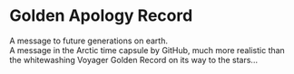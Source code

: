 # Golden Apology Record
A message to future generations on earth.  
A message in the Arctic time capsule by GitHub, much more realistic than the whitewashing Voyager Golden Record on its way to the stars...
